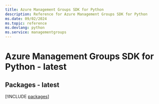 ```yaml
---
title: Azure Management Groups SDK for Python
description: Reference for Azure Management Groups SDK for Python
ms.date: 09/02/2024
ms.topic: reference
ms.devlang: python
ms.service: managementgroups
---
```

# Azure Management Groups SDK for Python - latest
## Packages - latest
[!INCLUDE [packages](management-groups-index.md)]